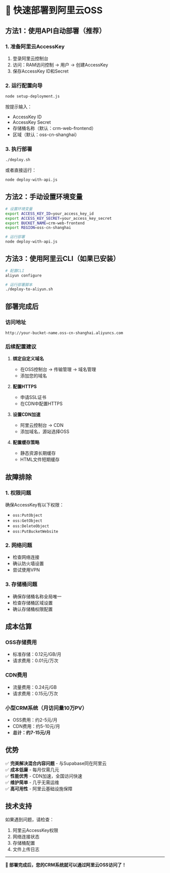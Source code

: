 # 🚀 快速部署到阿里云OSS

## 方法1：使用API自动部署（推荐）

### 1. 准备阿里云AccessKey

1. 登录阿里云控制台
2. 访问：RAM访问控制 → 用户 → 创建AccessKey
3. 保存AccessKey ID和Secret

### 2. 运行配置向导

```bash
node setup-deployment.js
```

按提示输入：
- AccessKey ID
- AccessKey Secret  
- 存储桶名称（默认：crm-web-frontend）
- 区域（默认：oss-cn-shanghai）

### 3. 执行部署

```bash
./deploy.sh
```

或者直接运行：
```bash
node deploy-with-api.js
```

## 方法2：手动设置环境变量

```bash
# 设置环境变量
export ACCESS_KEY_ID=your_access_key_id
export ACCESS_KEY_SECRET=your_access_key_secret
export BUCKET_NAME=crm-web-frontend
export REGION=oss-cn-shanghai

# 运行部署
node deploy-with-api.js
```

## 方法3：使用阿里云CLI（如果已安装）

```bash
# 配置CLI
aliyun configure

# 运行部署脚本
./deploy-to-aliyun.sh
```

## 部署完成后

### 访问地址
```
http://your-bucket-name.oss-cn-shanghai.aliyuncs.com
```

### 后续配置建议

1. **绑定自定义域名**
   - 在OSS控制台 → 传输管理 → 域名管理
   - 添加您的域名

2. **配置HTTPS**
   - 申请SSL证书
   - 在CDN中配置HTTPS

3. **设置CDN加速**
   - 阿里云控制台 → CDN
   - 添加域名，源站选择OSS

4. **配置缓存策略**
   - 静态资源长期缓存
   - HTML文件短期缓存

## 故障排除

### 1. 权限问题
确保AccessKey有以下权限：
- `oss:PutObject`
- `oss:GetObject`
- `oss:DeleteObject`
- `oss:PutBucketWebsite`

### 2. 网络问题
- 检查网络连接
- 确认防火墙设置
- 尝试使用VPN

### 3. 存储桶问题
- 确保存储桶名称全局唯一
- 检查存储桶区域设置
- 确认存储桶权限配置

## 成本估算

### OSS存储费用
- 标准存储：0.12元/GB/月
- 请求费用：0.01元/万次

### CDN费用
- 流量费用：0.24元/GB
- 请求费用：0.15元/万次

### 小型CRM系统（月访问量10万PV）
- OSS费用：约2-5元/月
- CDN费用：约5-10元/月
- **总计：约7-15元/月**

## 优势

✅ **完美解决混合内容问题** - 与Supabase同在阿里云  
✅ **成本低廉** - 每月仅需几元  
✅ **性能优秀** - CDN加速，全国访问快速  
✅ **维护简单** - 几乎无需运维  
✅ **高可用性** - 阿里云基础设施保障  

## 技术支持

如果遇到问题，请检查：
1. 阿里云AccessKey权限
2. 网络连接状态
3. 存储桶配置
4. 文件上传日志

---

**🎉 部署完成后，您的CRM系统就可以通过阿里云OSS访问了！**
